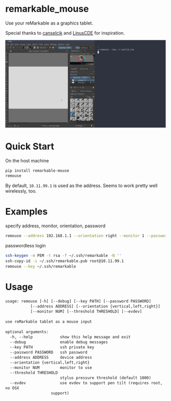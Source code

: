 # remarkable_mouse

Use your reMarkable as a graphics tablet.

Special thanks to [canselcik](https://github.com/canselcik/libremarkable) and [LinusCDE](https://github.com/LinusCDE/rmWacomToMouse) for inspiration.

<img src="photo.gif" width=800>

# Quick Start

On the host machine

``` bash
pip install remarkable-mouse
remouse
```

By default, `10.11.99.1` is used as the address.  Seems to work pretty well wirelessly, too.

# Examples

specify address, monitor, orientation, password

``` bash
remouse --address 192.168.1.1 --orientation right --monitor 1 --password foobar
```
passwordless login

``` bash
ssh-keygen -m PEM -t rsa -f ~/.ssh/remarkable -N ''
ssh-copy-id -i ~/.ssh/remarkable.pub root@10.11.99.1
remouse --key ~/.ssh/remarkable
```

# Usage

    usage: remouse [-h] [--debug] [--key PATH] [--password PASSWORD]
               [--address ADDRESS] [--orientation {vertical,left,right}]
               [--monitor NUM] [--threshold THRESHOLD] [--evdev]

    use reMarkable tablet as a mouse input

    optional arguments:
      -h, --help            show this help message and exit
      --debug               enable debug messages
      --key PATH            ssh private key
      --password PASSWORD   ssh password
      --address ADDRESS     device address
      --orientation {vertical,left,right}
      --monitor NUM         monitor to use
      --threshold THRESHOLD
                            stylus pressure threshold (default 1000)
      --evdev               use evdev to support pen tilt (requires root, no OSX
                        support)
